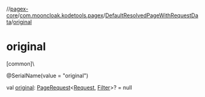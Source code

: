 //[pagex-core](../../../index.md)/[com.mooncloak.kodetools.pagex](../index.md)/[DefaultResolvedPageWithRequestData](index.md)/[original](original.md)

# original

[common]\

@SerialName(value = &quot;original&quot;)

val [original](original.md): [PageRequest](../-page-request/index.md)&lt;[Request](index.md), [Filter](index.md)&gt;? = null
